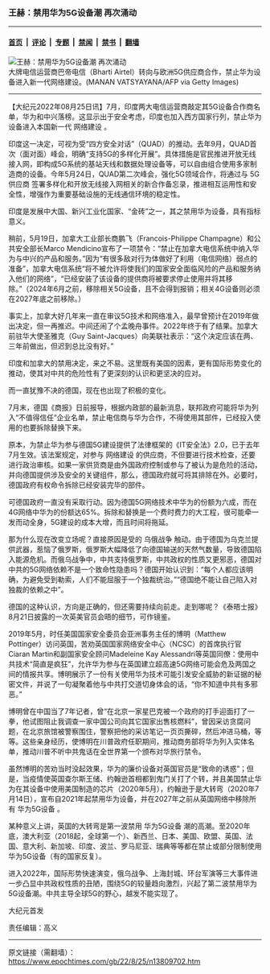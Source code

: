 ### 王赫：禁用华为5G设备潮 再次涌动

---

#### [首页](../../../..?n13809702) &nbsp;|&nbsp; [评论](../../../../../epoch-comment?n13809702) &nbsp;|&nbsp; [专题](../../../../../epoch-special?n13809702) &nbsp;|&nbsp; [禁闻](../../../../../epoch-news?n13809702) &nbsp;|&nbsp; [禁书](../../../../../books?n13809702) &nbsp;|&nbsp; [翻墙](https://github.com/gfw-breaker/nogfw/blob/master/README.md?n13809702)


<div><img alt="王赫：禁用华为5G设备潮 再次涌动" class="attachment-djy_600_400 size-djy_600_400 wp-post-image" src="https://i.epochtimes.com/assets/uploads/2022/08/id13809726-GettyImages-120273912-.jpeg"/>
<div class="caption">
 大牌电信运营商巴帝电信（Bharti Airtel）转向与欧洲5G供应商合作，禁止华为设备进入新一代网络建设。(MANAN VATSYAYANA/AFP via Getty Images)
</div></div><hr/><div class="post_content" id="artbody" itemprop="articleBody">
 <!-- article content begin -->
 <p>
  【大纪元2022年08月25日讯】7月，印度两大电信运营商敲定其5G设备合作商名单，华为和中兴落榜。这显示出于安全考虑，印度也加入西方国家行列，禁止华为设备进入本国新一代
  <ok href="https://www.epochtimes.com/gb/tag/%E7%BD%91%E7%BB%9C%E5%BB%BA%E8%AE%BE.html">
   网络建设
  </ok>
  。
 </p>
 <p>
  印度这一决定，可视为受“四方安全对话”（QUAD）的推动。去年9月，QUAD首次（面对面）峰会，明确“支持5G的多样化开展”。具体措施是官民推进开放无线接入网，即构成5G系统的基站天线和数据处理设备等，可以自由组合使用多家制造商的设备。今年5月24日，QUAD第二次峰会，强化5G领域合作，将通过与
  <ok href="https://www.epochtimes.com/gb/tag/5g%E4%BE%9B%E5%BA%94%E5%95%86.html">
   5G供应商
  </ok>
  签署多样化和开放无线接入网相关的新合作备忘录，推进相互运用性和安全性，增强作为重要基础设施的无线通信环境的稳定性。
 </p>
 <p>
  印度是发展中大国、新兴工业化国家、“金砖”之一，其之禁用华为设备，具有指标意义。
 </p>
 <p>
  稍前，5月19日，加拿大工业部长商鹏飞（Francois-Philippe Champagne）和公共安全部长Marco Mendicino宣布了一项禁令：“禁止在加拿大电信系统中纳入华为与中兴的产品和服务。”因为“有很多敌对行为体做好了利用（电信网络）弱点的准备”，加拿大电信系统“将不被允许将使我们的国家安全面临风险的产品和服务纳入他们的网络”，“已经安装了该设备的提供商将被要求停止使用并将其移除。”（2024年6月之前，移除相关5G设备，且不会得到报销；相关4G设备则必须在2027年底之前移除。）
 </p>
 <p>
  事实上，加拿大好几年来一直在审议5G技术和网络准入，最早曾预计在2019年做出决定，但一再推迟。中间还闹了个孟晚舟事件。2022年终于有了结果。加拿大前驻华大使圣雅克（Guy Saint-Jacques）向美联社表示：“这个决定应该在两、三年前做出，但迟到总比没有好。”
 </p>
 <p>
  印度和加拿大的禁用决定，来之不易。这里既有美国的因素，更有国际形势变化的推动，使其对中共的危险性有了更深刻的认识和更坚决的应对。
 </p>
 <p>
  而一直犹豫不决的德国，现在也出现了积极的变化。
 </p>
 <p>
  7月末，德国《商报》日前报导，根据内政部的最新消息，联邦政府可能将华为列入“不值得信任”企业名单，禁止电信商与华为合作，不得使用其部件，已经投入使用的也要拆除替换下来。
 </p>
 <p>
  原本，为禁止华为参与德国5G建设提供了法律框架的《IT安全法》2.0，已于去年7月生效。该法案规定，对参与
  <ok href="https://www.epochtimes.com/gb/tag/%E7%BD%91%E7%BB%9C%E5%BB%BA%E8%AE%BE.html">
   网络建设
  </ok>
  的供应商，不但要进行技术检查，还要进行政治审核。如果一家供货商是由外国政府控制或参与了被认为是危险的活动，并向德国提供涉及安全的关键组件，那么，德国政府就可将其排除在外。必要时，德国政府有权命令拆除已经安装完毕的部件。
 </p>
 <p>
  可德国政府一直没有采取行动。因为德国5G网络技术中华为的份额为六成，而在4G网络中华为的份额达65%。拆除和替换是一个费时费力的大工程，很可能牵一发而动全身，5G建设的成本大增，而且时间将拖延。
 </p>
 <p>
  那为什么现在改变立场呢？直接原因是受的
  <ok href="https://www.epochtimes.com/gb/tag/%E4%B9%8C%E4%BF%84%E6%88%98%E4%BA%89.html">
   乌俄战争
  </ok>
  触动。由于德国为乌克兰提供武器，惹恼了俄罗斯，俄罗斯大幅降低了向德国输送的天然气数量，导致德国陷入能源危机。而俄乌战争中，中共支持俄罗斯，中共政权的性质又更邪恶，德国对中共的5G网络依赖不是一个致命性隐患吗？德国开始认识到：“每个人都应该明确，为避免受到勒索，人们不能屈服于一个独裁统治。”“德国绝不能让自己陷入对独裁的依赖之中”。
 </p>
 <p>
  德国的这种认识，方向是正确的，但还需要持续向前走。走到哪呢？《泰晤士报》8月21日披露的一次英美官员会晤的细节，可作镜鉴。
 </p>
 <p>
  2019年5月，时任美国国家安全委员会亚洲事务主任的博明（Matthew Pottinger）访问英国，苦劝英国国家网络安全中心（NCSC）的首席执行官Ciaran Martin和副国家安全顾问Madeleine Kay Alessandri等英国同僚：使用中共技术“简直是疯狂”，允许华为参与在英国建立超高速5G网络可能会危及两国之间的情报共享。博明展示了一份有关使用华为技术可能引发安全威胁的新证据的秘密文件，并说了一句凝聚着他与中共打交道切身体会的话，“你不知道中共有多邪恶。”
 </p>
 <p>
  博明曾在中国当了7年记者，曾“在北京一家星巴克被一个政府的打手迎面打了一拳，他试图阻止我调查一家中国公司向其它国家出售核燃料”，曾因采访贪腐问题，在北京旅馆被警察围住，警察把他的采访笔记一页页撕碎，然后冲进马桶，等等。这些亲身经历，使博明在川普政府任职期间，推动商务部将华为列入实体名单，推动川普不听中共鬼话在全世界第一个颁布对华旅行禁令。
 </p>
 <p>
  虽然博明的苦劝当时没起效果，华为的廉价设备对英国官员是“致命的诱惑”；但是，当疫情使英国查尔斯王储、约翰逊首相都到鬼门关打了个转，并且美国禁止华为在其设备中使用美国制造的芯片（2020年5月），约翰逊于是大转弯（2020年7月14日），宣布自2021年起禁用华为设备，并在2027年之前从英国网络中移除所有
  <ok href="https://www.epochtimes.com/gb/tag/%E5%8D%8E%E4%B8%BA5g%E8%AE%BE%E5%A4%87.html">
   华为5G设备
  </ok>
  。
 </p>
 <p>
  某种意义上讲，英国的大转弯是第一波禁用
  <ok href="https://www.epochtimes.com/gb/tag/%E5%8D%8E%E4%B8%BA5g%E8%AE%BE%E5%A4%87.html">
   华为5G设备
  </ok>
  潮的高潮。至2020年底，澳大利亚（2018起，全球第一个）、新西兰、日本、美国、欧盟、英国、法国、意大利、新加坡、印度、波兰、罗马尼亚、瑞典等等都在禁止或部分限制使用华为5G设备（有的国家反复）。
 </p>
 <p>
  进入2022年，国际形势快速演变，俄乌战争、上海封城、环台军演等三大事件进一步凸显中共政权性质的丑陋，围绕5G的较量趋向激烈，兴起了第二波禁用华为5G设备潮。中共主导全球5G的野心，越发不能实现了。
 </p>
 <p>
  大纪元首发
 </p>
 <p>
  责任编辑：高义
 </p>
 <!-- article content end -->
 <div id="below_article_ad">
 </div>
</div>


---

原文链接（需翻墙）：https://www.epochtimes.com/gb/22/8/25/n13809702.htm